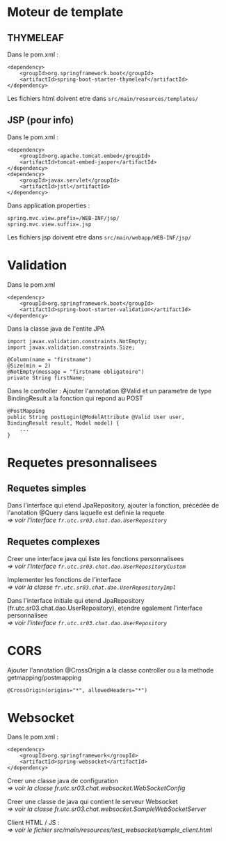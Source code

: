 # Moteur de template

## THYMELEAF
Dans le pom.xml :
```
<dependency>
    <groupId>org.springframework.boot</groupId>
    <artifactId>spring-boot-starter-thymeleaf</artifactId>
</dependency>
```
Les fichiers html doivent etre dans `src/main/resources/templates/`

## JSP (pour info)
Dans le pom.xml :
```
<dependency>
    <groupId>org.apache.tomcat.embed</groupId>
    <artifactId>tomcat-embed-jasper</artifactId>
</dependency>
<dependency>
    <groupId>javax.servlet</groupId>
    <artifactId>jstl</artifactId>
</dependency>
```
Dans application.properties :
```
spring.mvc.view.prefix=/WEB-INF/jsp/
spring.mvc.view.suffix=.jsp
```
Les fichiers jsp doivent etre dans `src/main/webapp/WEB-INF/jsp/`

# Validation
Dans le pom.xml
```
<dependency>
    <groupId>org.springframework.boot</groupId>
    <artifactId>spring-boot-starter-validation</artifactId>
</dependency>
```
Dans la classe java de l'entite JPA
```
import javax.validation.constraints.NotEmpty;
import javax.validation.constraints.Size;
```
```
@Column(name = "firstname")
@Size(min = 2)
@NotEmpty(message = "firstname obligatoire")
private String firstName;
```
Dans le controller : Ajouter l'annotation @Valid et un parametre de type BindingResult a la fonction qui repond au POST
```
@PostMapping
public String postLogin(@ModelAttribute @Valid User user, BindingResult result, Model model) {
    ...
}
```

# Requetes presonnalisees
## Requetes simples
Dans l'interface qui etend JpaRepository, ajouter la fonction, précédée de l'anotation @Query dans laquelle est definie la requete  
_=> voir l'interface `fr.utc.sr03.chat.dao.UserRepository`_

## Requetes complexes
Creer une interface java qui liste les fonctions personnalisees  
_=> voir l'interface `fr.utc.sr03.chat.dao.UserRepositoryCustom`_  

Implementer les fonctions de l'interface  
_=> voir la classe `fr.utc.sr03.chat.dao.UserRepositoryImpl`_  

Dans l'interface initiale qui etend JpaRepository (fr.utc.sr03.chat.dao.UserRepository), etendre egalement l'interface personnalisee  
_=> voir l'interface `fr.utc.sr03.chat.dao.UserRepository`_  

# CORS
Ajouter l'annotation @CrossOrigin a la classe controller ou a la methode getmapping/postmapping
```
@CrossOrigin(origins="*", allowedHeaders="*")
```

# Websocket
Dans le pom.xml :
```
<dependency>
    <groupId>org.springframework</groupId>
    <artifactId>spring-websocket</artifactId>
</dependency>
```
Creer une classe java de configuration  
_=> voir la classe fr.utc.sr03.chat.websocket.WebSocketConfig_

Creer une classe de java qui contient le serveur Websocket  
_=> voir la classe fr.utc.sr03.chat.websocket.SampleWebSocketServer_

Client HTML / JS :  
_=> voir le fichier src/main/resources/test_websocket/sample_client.html_
